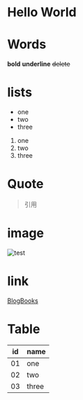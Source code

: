 # Hello World

# Words
**bold**
__underline__
~~delete~~

# lists
- one
- two
- three
1. one
2. two
3. three

# Quote
> 引用

# image
![test](https://blogbooks.net/wp-content/uploads/2023/01/image-3.png)

# link
[BlogBooks](https://blogbooks.net)

# Table
|id|name|
|---|---|
|01|one|
|02|two|
|03|three|
